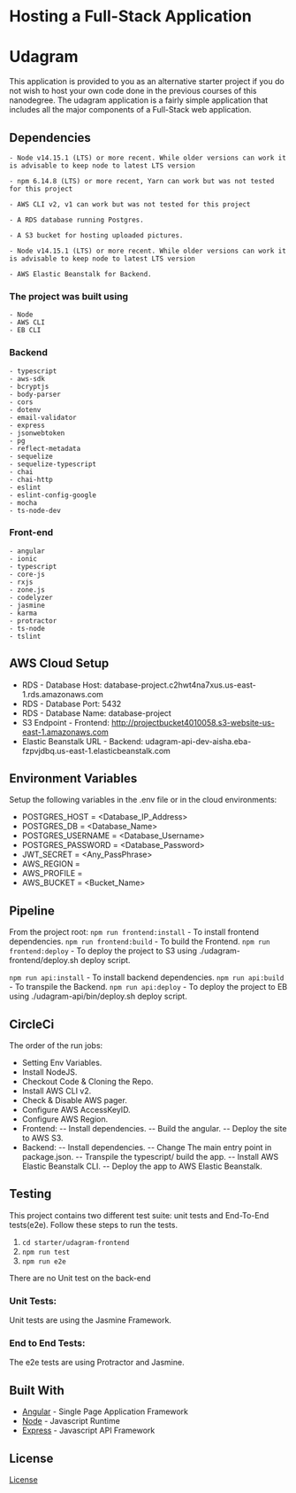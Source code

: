 # Hosting a Full-Stack Application

# Udagram

This application is provided to you as an alternative starter project if you do not wish to host your own code done in the previous courses of this nanodegree. The udagram application is a fairly simple application that includes all the major components of a Full-Stack web application.

## Dependencies

```
- Node v14.15.1 (LTS) or more recent. While older versions can work it is advisable to keep node to latest LTS version

- npm 6.14.8 (LTS) or more recent, Yarn can work but was not tested for this project

- AWS CLI v2, v1 can work but was not tested for this project

- A RDS database running Postgres.

- A S3 bucket for hosting uploaded pictures.

- Node v14.15.1 (LTS) or more recent. While older versions can work it is advisable to keep node to latest LTS version

- AWS Elastic Beanstalk for Backend.
```
### The project was built using
```
- Node
- AWS CLI
- EB CLI
```
### Backend
```
- typescript
- aws-sdk
- bcryptjs
- body-parser
- cors
- dotenv
- email-validator
- express
- jsonwebtoken
- pg
- reflect-metadata
- sequelize
- sequelize-typescript
- chai
- chai-http
- eslint
- eslint-config-google
- mocha
- ts-node-dev
```
### Front-end
```
- angular
- ionic
- typescript
- core-js
- rxjs
- zone.js
- codelyzer
- jasmine
- karma
- protractor
- ts-node
- tslint
```

## AWS Cloud Setup
- RDS - Database Host: database-project.c2hwt4na7xus.us-east-1.rds.amazonaws.com
- RDS - Database Port: 5432
- RDS - Database Name: database-project
- S3 Endpoint - Frontend: http://projectbucket4010058.s3-website-us-east-1.amazonaws.com
- Elastic Beanstalk URL - Backend: udagram-api-dev-aisha.eba-fzpvjdbq.us-east-1.elasticbeanstalk.com

## Environment Variables
Setup the following variables in the .env file or in the cloud environments:
- POSTGRES_HOST       = <Database_IP_Address>
- POSTGRES_DB         = <Database_Name>
- POSTGRES_USERNAME   = <Database_Username>
- POSTGRES_PASSWORD   = <Database_Password>
- JWT_SECRET          = <Any_PassPhrase>
- AWS_REGION          = <us-east-1>
- AWS_PROFILE         = <Profile>
- AWS_BUCKET          = <Bucket_Name>

## Pipeline
From the project root:
`npm run frontend:install` - To install frontend dependencies.
`npm run frontend:build` - To build the Frontend.
`npm run frontend:deploy` - To deploy the project to S3 using ./udagram-frontend/deploy.sh deploy script.

`npm run api:install` - To install backend dependencies.
`npm run api:build` - To transpile the Backend.
`npm run api:deploy` - To deploy the project to EB using ./udagram-api/bin/deploy.sh deploy script.

## CircleCi
The order of the run jobs:

- Setting Env Variables.
- Install NodeJS.
- Checkout Code & Cloning the Repo.
- Install AWS CLI v2.
- Check & Disable AWS pager.
- Configure AWS AccessKeyID.
- Configure AWS Region.
- Frontend:
-- Install dependencies.
-- Build the angular.
-- Deploy the site to AWS S3.
- Backend:
-- Install dependencies.
-- Change The main entry point in package.json.
-- Transpile the typescript/ build the app.
-- Install AWS Elastic Beanstalk CLI.
-- Deploy the app to AWS Elastic Beanstalk.

## Testing

This project contains two different test suite: unit tests and End-To-End tests(e2e). Follow these steps to run the tests.

1. `cd starter/udagram-frontend`
1. `npm run test`
1. `npm run e2e`

There are no Unit test on the back-end

### Unit Tests:

Unit tests are using the Jasmine Framework.

### End to End Tests:

The e2e tests are using Protractor and Jasmine.

## Built With

- [Angular](https://angular.io/) - Single Page Application Framework
- [Node](https://nodejs.org) - Javascript Runtime
- [Express](https://expressjs.com/) - Javascript API Framework

## License

[License](LICENSE.txt)
